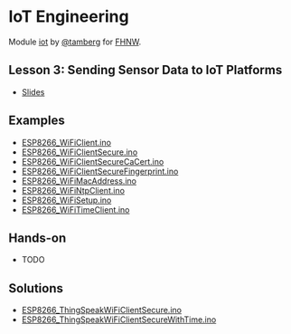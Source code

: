 # IoT Engineering
Module [iot](https://www.fhnw.ch/de/studium/module/9280188) by [@tamberg](https://twitter.com/tamberg) for [FHNW](https://www.fhnw.ch/).

## Lesson 3: Sending Sensor Data to IoT Platforms
- [Slides](http://www.tamberg.org/fhnw/2024/hs/IoT03SensorDataPlatforms.pdf)

## Examples
- [ESP8266_WiFiClient.ino](Arduino/ESP8266_WiFiClient/ESP8266_WiFiClient.ino)
- [ESP8266_WiFiClientSecure.ino](Arduino/ESP8266_WiFiClientSecure/ESP8266_WiFiClientSecure.ino)
- [ESP8266_WiFiClientSecureCaCert.ino](Arduino/ESP8266_WiFiClientSecureCaCert/ESP8266_WiFiClientSecureCaCert.ino)
- [ESP8266_WiFiClientSecureFingerprint.ino](Arduino/ESP8266_WiFiClientSecureFingerprint/ESP8266_WiFiClientSecureFingerprint.ino)
- [ESP8266_WiFiMacAddress.ino](Arduino/ESP8266_WiFiMacAddress/ESP8266_WiFiMacAddress.ino)
- [ESP8266_WiFiNtpClient.ino](Arduino/ESP8266_WiFiNtpClient/ESP8266_WiFiNtpClient.ino)
- [ESP8266_WiFiSetup.ino](Arduino/ESP8266_WiFiSetup/ESP8266_WiFiSetup.ino)
- [ESP8266_WiFiTimeClient.ino](Arduino/ESP8266_WiFiTimeClient/ESP8266_WiFiTimeClient.ino)

## Hands-on
- TODO
  
## Solutions
- [ESP8266_ThingSpeakWiFiClientSecure.ino](Arduino/ESP8266_ThingSpeakWiFiClientSecure/ESP8266_ThingSpeakWiFiClientSecure.ino)
- [ESP8266_ThingSpeakWiFiClientSecureWithTime.ino](Arduino/ESP8266_ThingSpeakWiFiClientSecureWithTime/ESP8266_ThingSpeakWiFiClientSecureWithTime.ino)
